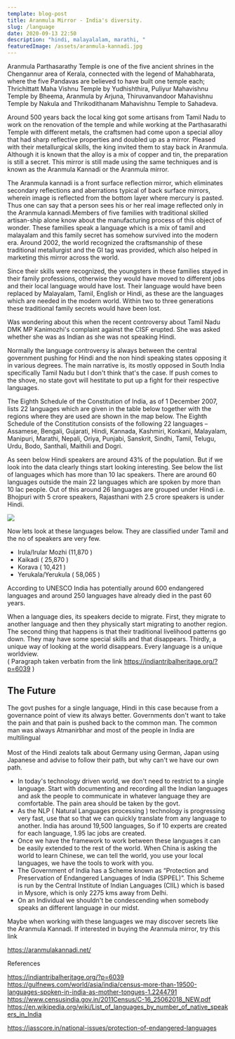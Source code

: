 ```yaml
---
template: blog-post
title: Aranmula Mirror - India's diversity.
slug: /language
date: 2020-09-13 22:50
description: "hindi, malayalalam, marathi, "
featuredImage: /assets/aranmula-kannadi.jpg
---
```

Aranmula Parthasarathy Temple is one of the five ancient shrines in the Chengannur area of Kerala, connected with the legend of Mahabharata, where the five Pandavas are believed to have built one temple each; Thrichittatt Maha Vishnu Temple by Yudhishthira, Puliyur Mahavishnu Temple by Bheema, Aranmula by Arjuna, Thiruvanvandoor Mahavishnu Temple by Nakula and Thrikodithanam Mahavishnu Temple to Sahadeva. 

Around 500 years back the local king got some artisans from Tamil Nadu to work on the renovation of the temple and while working at the Parthasarathi Temple with different metals, the craftsmen had come upon a special alloy that had sharp reflective properties and doubled up as a mirror. Pleased with their metallurgical skills, the king invited them to stay back in Aranmula. Although it is known that the alloy is a mix of copper and tin, the preparation is still a secret. This mirror is still made using the same techniques and is known as the Aranmula Kannadi or the Aranmula mirror.

The Aranmula kannadi is a front surface reflection mirror, which eliminates secondary reflections and aberrations typical of back surface mirrors, wherein image is reflected from the bottom layer where mercury is pasted. Thus one can say that a person sees his or her real image reflected only in the Aranmula kannadi.Members of five families with traditional skilled artisan-ship alone know about the manufacturing process of this object of wonder. These families speak a language which is a mix of tamil and malayalam and this family secret has somehow survived into the modern era. Around 2002, the world recognized the craftsmanship of these traditional metallurgist and the GI tag was provided, which also helped in marketing this mirror across the world.

Since their skills were recognized, the youngsters in these families stayed in their family professions, otherwise they would have moved to different jobs and their local language would have lost. Their language would have been replaced by Malayalam, Tamil, English or Hindi, as these are the languages which are needed in the modern world. Within two to three generations these traditional family secrets would have been lost. 

Was wondering about this when the recent controversy about Tamil Nadu DMK MP Kanimozhi's complaint against the CISF erupted. She was asked whether she was as Indian as she was not speaking Hindi. 

Normally the language controversy is always between the central government pushing for Hindi and the non hindi speaking states opposing it in various degrees. The main narrative is, its mostly opposed in South India specifically Tamil Nadu but I don't think that's the case. If push comes to the shove, no state govt will hestitate to put up a fight for their respective languages.

The Eighth Schedule of the Constitution of India, as of 1 December 2007, lists 22 languages which are given in the table below together with the regions where they are used are shown in the map below. The Eighth Schedule of the Constitution consists of the following 22 languages –Assamese, Bengali, Gujarati, Hindi, Kannada, Kashmiri, Konkani, Malayalam, Manipuri, Marathi, Nepali, Oriya, Punjabi, Sanskrit, Sindhi, Tamil, Telugu, Urdu, Bodo, Santhali, Maithili and Dogri.

As seen below Hindi speakers are around 43% of the population. But if we look into the data clearly things start looking interesting. See below the list of languages which has more than 10 lac speakers.  There are around 60 languages outside the main 22 languages which are spoken by more than 10 lac people. Out of this around 26 languages are grouped under Hindi i.e. Bhojpuri with 5 crore speakers, Rajasthani with 2.5 crore speakers is under Hindi.

![](/assets/10millionlanguage.jpg)

Now lets look at these languages below. They are classified under Tamil and the no of speakers are very few. 

* Irula/Irular Mozhi (11,870 )
* Kaikadi ( 25,870 )
* Korava ( 10,421 )
* Yerukala/Yerukula ( 58,065 )

According to UNESCO India has potentially around 600 endangered languages and around 250 languages have already died in the past 60 years.

When a language dies, its speakers decide to migrate. First, they migrate to another language and then they physically start migrating to another region. The second thing that happens is that their traditional livelihood patterns go down. They may have some special skills and that disappears. Thirdly, a unique way of looking at the world disappears. Every language is a unique worldview. \
( Paragraph taken verbatin from the link https://indiantribalheritage.org/?p=6039 )

## The Future

The govt pushes for a single language, Hindi in this case because from a governance point of view its always better. Governments don't want to take the pain and that pain is  pushed back to the common man. The common man was always Atmanirbhar and most of the people in India are multilingual \
\
Most of the Hindi zealots talk about Germany using German, Japan using Japanese and advise to follow their path, but why can't we have our own path.

* In today's technology driven world, we don't need to restrict to a single language. Start with documenting and recording all the Indian languages and ask the people to communicate in whatever language they are comfortable. The pain area should be taken by the govt.
* As the NLP ( Natural Languages processing ) technology is progressing very fast, use that so that we can quickly translate from any language to another. India has around 19,500 languages, So if 10 experts are created for each language, 1.95 lac jobs are created.
* Once we have the framework to work between these languages it can be easily extended to the rest of the world. When China is asking the world to learn Chinese, we can tell the world, you use your local languages, we have the tools to work with you.
* The Government of India has a Scheme known as “Protection and Preservation of Endangered Languages of India (SPPEL)”. This Scheme is run by the Central Institute of Indian Languages (CIIL) which is based in Mysore, which is only 2275 kms away from Delhi. 
* On an Individual we shouldn't be condescending when somebody speaks an different language in our midst.

Maybe when working with these languages we may discover secrets like the Aranmula Kannadi. If interested in buying the Aranmula mirror, try this link 

<https://aranmulakannadi.net/>

References

<https://indiantribalheritage.org/?p=6039>
<https://gulfnews.com/world/asia/india/census-more-than-19500-languages-spoken-in-india-as-mother-tongues-1.2244791>
<https://www.censusindia.gov.in/2011Census/C-16_25062018_NEW.pdf>
<https://en.wikipedia.org/wiki/List_of_languages_by_number_of_native_speakers_in_India>

<https://iasscore.in/national-issues/protection-of-endangered-languages>